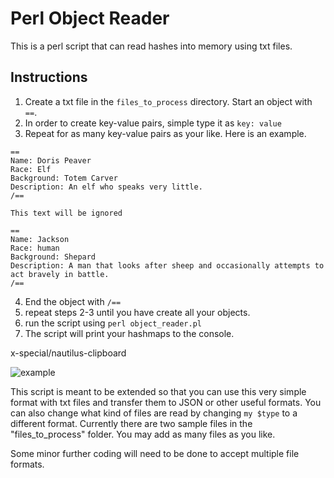 # Perl Object Reader
This is a perl script that can read hashes into memory using txt files.

## Instructions 

1. Create a txt file in the `files_to_process` directory. Start an object with `==`.
2. In order to create key-value pairs, simple type it as 
`key: value`
3. Repeat for as many key-value pairs as your like. Here is an example.
```
==
Name: Doris Peaver
Race: Elf
Background: Totem Carver
Description: An elf who speaks very little.
/==

This text will be ignored

==
Name: Jackson
Race: human
Background: Shepard
Description: A man that looks after sheep and occasionally attempts to act bravely in battle.
/==

```
4. End the object with `/==`
5. repeat steps 2-3 until you have create all your objects.
6. run the script using `perl object_reader.pl`
7. The script will print your hashmaps to the console.

x-special/nautilus-clipboard

![example](https://user-images.githubusercontent.com/52639031/126234375-14d74a56-a273-445b-aaa5-8328bb474ca9.png)


This script is meant to be extended so that you can use this very simple format with txt files and transfer them to JSON or other useful formats. You can also change what kind of files are read by changing `my $type` to a different format. Currently there are two sample files in the "files_to_process" folder. You may add as many files as you like. 

Some minor further coding will need to be done to accept multiple file formats.
